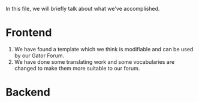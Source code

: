 In this file, we will briefly talk about what we've accomplished.


# Frontend
 1. We have found a template which we think is modifiable and can be used by our Gator Forum.
 2. We have done some translating work and some vocabularies are changed to make them more suitable to our forum.








# Backend
